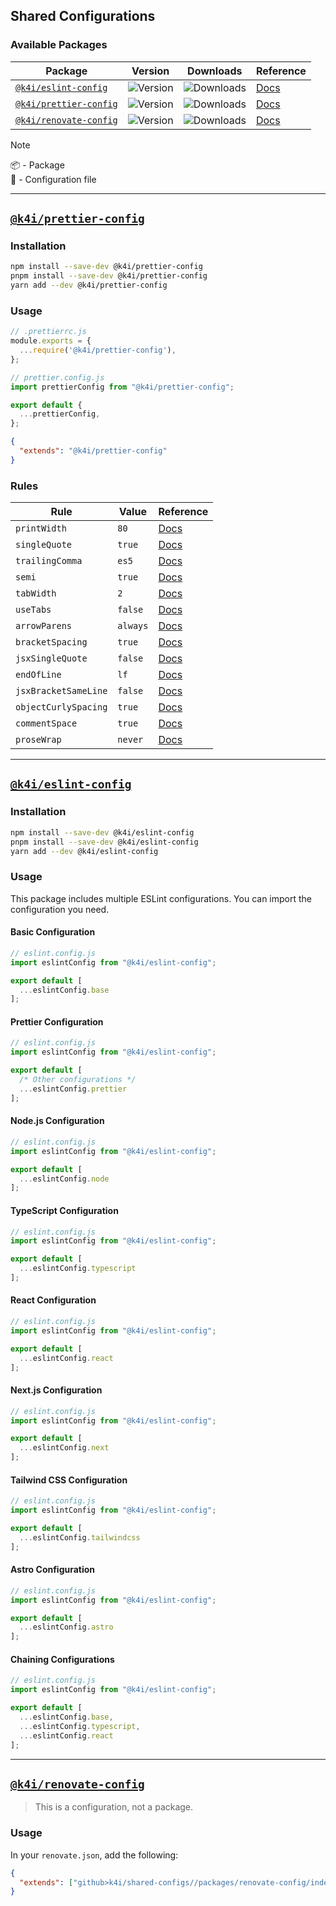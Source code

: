 [eslint-config-href]: https://npmjs.com/package/@k4i/eslint-config
[eslint-config-img]: https://img.shields.io/npm/v/%40k4i%2Feslint-config/latest.svg
[eslint-config-downloads]: https://img.shields.io/npm/dw/@k4i/eslint-config
[eslint-config-doc]: /packages/eslint-config/README.md

[prettier-config-href]: https://npmjs.com/package/@k4i/prettier-config
[prettier-config-img]: https://img.shields.io/npm/v/%40k4i%2Fprettier-config/latest.svg
[prettier-config-downloads]: https://img.shields.io/npm/dw/@k4i/prettier-config
[prettier-config-doc]: /packages/prettier-config/README.md

[renovate-config-href]: https://npmjs.com/package/@k4i/renovate-config
[renovate-config-img]: https://img.shields.io/github/package-json/v/k4itrun/my-shared-configs?filename=packages%2Frenovate-config%2Fpackage.json&label=github%40latest
[renovate-config-doc]: /packages/renovate-config/README.md


## Shared Configurations

### Available Packages

| **Package** | **Version** | **Downloads** | **Reference** |
| ----------- | ----------- | ------------- | ----------------- |
| [`@k4i/eslint-config`][eslint-config-href]     | ![Version][eslint-config-img]   | ![Downloads][eslint-config-downloads]   | [Docs][eslint-config-doc]   |
| [`@k4i/prettier-config`][prettier-config-href] | ![Version][prettier-config-img] | ![Downloads][prettier-config-downloads] | [Docs][prettier-config-doc] |
| [`@k4i/renovate-config`][renovate-config-href] | ![Version][renovate-config-img] | ![Downloads][prettier-config-downloads] | [Docs][renovate-config-doc] |

> [!NOTE]
> 📦 - Package  
> 📝 - Configuration file

---

## [`@k4i/prettier-config`][prettier-config-href]

### Installation

```bash
npm install --save-dev @k4i/prettier-config
pnpm install --save-dev @k4i/prettier-config
yarn add --dev @k4i/prettier-config
```

### Usage

```js
// .prettierrc.js
module.exports = {
  ...require('@k4i/prettier-config'),
};
```

```js
// prettier.config.js
import prettierConfig from "@k4i/prettier-config";

export default {
  ...prettierConfig,
};
```

```json
{
  "extends": "@k4i/prettier-config"
}
```

### Rules

<!--START_SECTION:prettier-->
| Rule                 | Value    | Reference                                                              |
| -------------------- | -------- | ---------------------------------------------------------------------- |
| `printWidth`         | `80`     | [Docs](https://prettier.io/docs/en/options.html#print-width)           |
| `singleQuote`        | `true`   | [Docs](https://prettier.io/docs/en/options.html#single-quote)          |
| `trailingComma`      | `es5`    | [Docs](https://prettier.io/docs/en/options.html#trailing-comma)        |
| `semi`               | `true`   | [Docs](https://prettier.io/docs/en/options.html#semi)                  |
| `tabWidth`           | `2`      | [Docs](https://prettier.io/docs/en/options.html#tab-width)             |
| `useTabs`            | `false`  | [Docs](https://prettier.io/docs/en/options.html#use-tabs)              |
| `arrowParens`        | `always` | [Docs](https://prettier.io/docs/en/options.html#arrow-parens)          |
| `bracketSpacing`     | `true`   | [Docs](https://prettier.io/docs/en/options.html#bracket-spacing)       |
| `jsxSingleQuote`     | `false`  | [Docs](https://prettier.io/docs/en/options.html#jsx-single-quote)      |
| `endOfLine`          | `lf`     | [Docs](https://prettier.io/docs/en/options.html#end-of-line)           |
| `jsxBracketSameLine` | `false`  | [Docs](https://prettier.io/docs/en/options.html#jsx-bracket-same-line) |
| `objectCurlySpacing` | `true`   | [Docs](https://prettier.io/docs/en/options.html#object-curly-spacing)  |
| `commentSpace`       | `true`   | [Docs](https://prettier.io/docs/en/options.html#comment-space)         |
| `proseWrap`          | `never`  | [Docs](https://prettier.io/docs/en/options.html#prose-wrap)            |
<!--END_SECTION:prettier-->

---

## [`@k4i/eslint-config`][eslint-config-href]

### Installation

```bash
npm install --save-dev @k4i/eslint-config
pnpm install --save-dev @k4i/eslint-config
yarn add --dev @k4i/eslint-config
```

### Usage

This package includes multiple ESLint configurations. You can import the configuration you need.

#### Basic Configuration

```js
// eslint.config.js
import eslintConfig from "@k4i/eslint-config";

export default [
  ...eslintConfig.base
];
```

#### Prettier Configuration

```js
// eslint.config.js
import eslintConfig from "@k4i/eslint-config";

export default [
  /* Other configurations */
  ...eslintConfig.prettier
];
```

#### Node.js Configuration

```js
// eslint.config.js
import eslintConfig from "@k4i/eslint-config";

export default [
  ...eslintConfig.node
];
```

#### TypeScript Configuration

```js
// eslint.config.js
import eslintConfig from "@k4i/eslint-config";

export default [
  ...eslintConfig.typescript
];
```

#### React Configuration

```js
// eslint.config.js
import eslintConfig from "@k4i/eslint-config";

export default [
  ...eslintConfig.react
];
```

#### Next.js Configuration

```js
// eslint.config.js
import eslintConfig from "@k4i/eslint-config";

export default [
  ...eslintConfig.next
];
```

#### Tailwind CSS Configuration

```js
// eslint.config.js
import eslintConfig from "@k4i/eslint-config";

export default [
  ...eslintConfig.tailwindcss
];
```

#### Astro Configuration

```js
// eslint.config.js
import eslintConfig from "@k4i/eslint-config";

export default [
  ...eslintConfig.astro
];
```

#### Chaining Configurations

```js
// eslint.config.js
import eslintConfig from "@k4i/eslint-config";

export default [
  ...eslintConfig.base,
  ...eslintConfig.typescript,
  ...eslintConfig.react
];
```

---

## [`@k4i/renovate-config`][renovate-config-href]

> This is a configuration, not a package.

### Usage

In your `renovate.json`, add the following:

```json
{
  "extends": ["github>k4i/shared-configs//packages/renovate-config/index.json"]
}
```